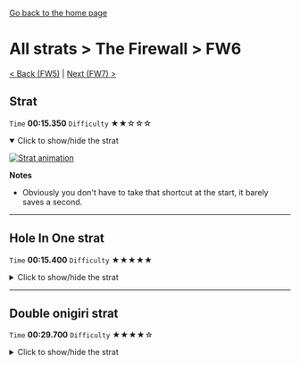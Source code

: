 [Go back to the home page](https://github.com/Doublevil/scbspeedrun)

# All strats > The Firewall > FW6

[< Back (FW5)](https://github.com/Doublevil/scbspeedrun/blob/main/levels/all_lvl/FW/FW5.md) | [Next (FW7) >](https://github.com/Doublevil/scbspeedrun/blob/main/levels/all_lvl/FW/FW7.md)

## Strat

`Time` **00:15.350** `Difficulty` ★★☆☆☆
<details open>
  <summary>Click to show/hide the strat</summary>

  [![Strat animation](https://github.com/Doublevil/scbspeedrun/blob/main/media/levels/FW/FW6_Strat.webp)](https://github.com/Doublevil/scbspeedrun/blob/main/media/levels/FW/FW6_Strat.mp4?raw=true)

  **Notes**
  - Obviously you don't have to take that shortcut at the start, it barely saves a second.
</details>

---
## Hole In One strat

`Time` **00:15.400** `Difficulty` ★★★★★
<details>
  <summary>Click to show/hide the strat</summary>

  [![Strat animation](https://github.com/Doublevil/scbspeedrun/blob/main/media/levels/FW/FW6_HypeStrat.webp)](https://github.com/Doublevil/scbspeedrun/blob/main/media/levels/FW/FW6_HypeStrat.mp4?raw=true)

  **Notes**
  - This strat uses SD Storage. You can learn more about it in the "Jump cart techs" section of this guide.
  - It's exactly as fast as the other strat, but have you seen how cool it is?!
  - Also, it's as hard as it gets to get enough jumps to reach the goal.
  - The name comes from Bobson's commentary in RTA in Japan Summer 2021.
</details>

---
## Double onigiri strat

`Time` **00:29.700** `Difficulty` ★★★★☆
<details>
  <summary>Click to show/hide the strat</summary>

  [![Strat animation](https://github.com/Doublevil/scbspeedrun/blob/main/media/levels/FW/FW6_DoubleOnigiri.webp)](https://github.com/Doublevil/scbspeedrun/blob/main/media/levels/FW/FW6_DoubleOnigiri.mp4?raw=true)

  **Notes**
  - Both onigiris are pretty difficult ones. Prepare to die.
  - Don't rush it on the cable path near the end. Make sure you know exactly what to do in case your jumps don't go as planned.
  - Near the end, worst come worst, you can recover from a mistake by switching to voltage or jump cart and grabbing back the cable onigiri with a swap dash/jump.
  - Keep in mind that this is a long level.
</details>

